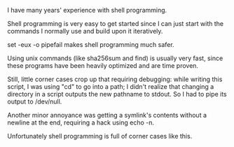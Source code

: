 I have many years' experience with shell programming.

Shell programming is very easy to get started since I can just start with the
commands I normally use and build upon it iteratively.

set -eux -o pipefail makes shell programming much safer.

Using unix commands (like sha256sum and find) is usually very fast, since these
programs have been heavily optimized and are time proven.

Still, little corner cases crop up that requiring debugging: while writing this
script, I was using "cd" to go into a path; I didn't realize that changing a
directory in a script outputs the new pathname to stdout. So I had to pipe its
output to /dev/null.

Another minor annoyance was getting a symlink's contents without a newline at
the end, requiring a hack using echo -n.

Unfortunately shell programming is full of corner cases like this.
